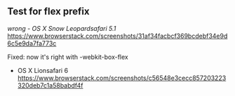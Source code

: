 
## Test for flex prefix


*wrong - OS X Snow Leopardsafari 5.1*
https://www.browserstack.com/screenshots/31af34facbcf369bcdebf34e9d6c5e9da7fa773c

Fixed: now it's right with -webkit-box-flex
- OS X Lionsafari 6
https://www.browserstack.com/screenshots/c56548e3cecc857203223320deb7c1a58babdf4f


